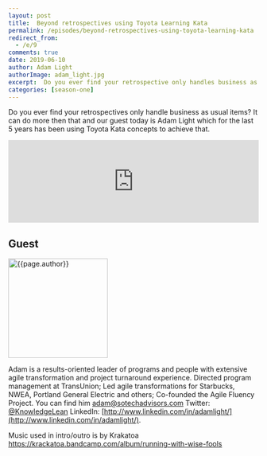 ```yaml
---
layout: post
title:  Beyond retrospectives using Toyota Learning Kata
permalink: /episodes/beyond-retrospectives-using-toyota-learning-kata
redirect_from: 
  - /e/9
comments: true
date: 2019-06-10
author: Adam Light
authorImage: adam_light.jpg
excerpt:  Do you ever find your retrospective only handles business as usual items? It can do more then that, Adam and I chat about increasing the impact of our agile retrospectives by using concepts from Toyota Learning Kata.
categories: [season-one]
---
```


Do you ever find your retrospectives only handle business as usual items? It can do more then that and our guest today is Adam Light which for the last 5 years has been using Toyota Kata concepts to achieve that.

<iframe width="100%" height="166" scrolling="no" frameborder="no" allow="autoplay" src="https://w.soundcloud.com/player/?url=https%3A//api.soundcloud.com/tracks/633462576%3Fsecret_token%3Ds-uvpXb&color=%23ff5500&auto_play=false&hide_related=false&show_comments=true&show_user=true&show_reposts=false&show_teaser=true"></iframe>

## Guest

<img width="200px" src="/assets/{{page.authorImage}}" alt="{{page.author}}">


Adam is a results-oriented leader of programs and people with extensive agile transformation and project turnaround  experience. Directed program management at TransUnion; Led agile transformations for Starbucks, NWEA, Portland General Electric and others; Co-founded the Agile Fluency Project. You can find him [adam@sotechadvisors.com](adam@sotechadvisors.com) Twitter: [@KnowledgeLean](https://twitter.com/KnowledgeLean) LinkedIn: [http://www.linkedin.com/in/adamlight/](http://www.linkedin.com/in/adamlight/).

Music used in intro/outro is by Krakatoa https://krackatoa.bandcamp.com/album/running-with-wise-fools